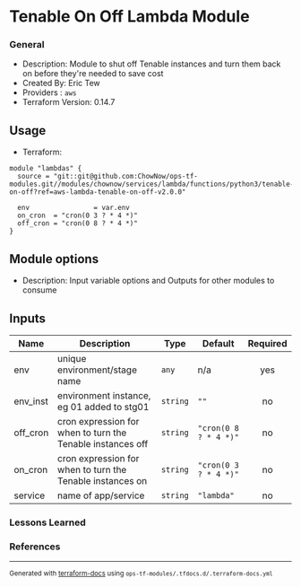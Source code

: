 <!-- BEGIN_TF_DOCS -->
# Tenable On Off Lambda Module

### General

* Description: Module to shut off Tenable instances and turn them back on before they're needed to save cost
* Created By: Eric Tew
* Providers : `aws`
* Terraform Version: 0.14.7

## Usage

* Terraform:

```hcl
module "lambdas" {
  source = "git::git@github.com:ChowNow/ops-tf-modules.git//modules/chownow/services/lambda/functions/python3/tenable-on-off?ref=aws-lambda-tenable-on-off-v2.0.0"

  env                = var.env
  on_cron  = "cron(0 3 ? * 4 *)"
  off_cron = "cron(0 8 ? * 4 *)"
}
```

## Module options

* Description: Input variable options and Outputs for other modules to consume

## Inputs

| Name | Description | Type | Default | Required |
|------|-------------|------|---------|:--------:|
| env | unique environment/stage name | `any` | n/a | yes |
| env\_inst | environment instance, eg 01 added to stg01 | `string` | `""` | no |
| off\_cron | cron expression for when to turn the Tenable instances off | `string` | `"cron(0 8 ? * 4 *)"` | no |
| on\_cron | cron expression for when to turn the Tenable instances on | `string` | `"cron(0 3 ? * 4 *)"` | no |
| service | name of app/service | `string` | `"lambda"` | no |



### Lessons Learned


### References

---

<sub>Generated with [terraform-docs](https://terraform-docs.io/) using `ops-tf-modules/.tfdocs.d/.terraform-docs.yml`<sub>
<!-- END_TF_DOCS -->
